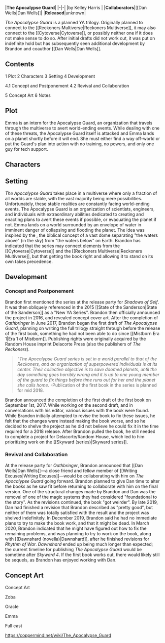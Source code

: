 |**The Apocalypse Guard**|
|-|-|
|by  Kelley Harris |
|**Collaborators**|[[Dan Wells\|Dan Wells]]|
|**Released**|unknown|

*The Apocalypse Guard* is a planned YA trilogy. Originally planned to connect to the [[Reckoners Multiverse\|Reckoners Multiverse]], it may also connect to the [[Cytoverse\|Cytoverse]], or possibly neither one if it does not make sense to do so. After initial drafts did not work out, it was put on indefinite hold but has subsequently seen additional development by Brandon and coauthor [[Dan Wells\|Dan Wells]].

## Contents

1 Plot
2 Characters
3 Setting
4 Development

4.1 Concept and Postponement
4.2 Revival and Collaboration


5 Concept Art
6 Notes


## Plot
Emma is an intern for the Apocalypse Guard, an organization that travels through the multiverse to avert world-ending events. While dealing with one of these threats, the Apocalypse Guard itself is attacked and Emma lands on a planet shortly before it will end. She must either find a way off-world or put the Guard's plan into action with no training, no powers, and only one guy for tech support.

## Characters



## Setting
*The Apocalypse Guard* takes place in a multiverse where only a fraction of all worlds are stable, with the vast majority being mere possibilities. Unfortunately, these stable realities are constantly facing world-ending events. The Apocalypse Guard is an organization of scientists, engineers, and individuals with extraordinary abilities dedicated to creating and enacting plans to avert these events if possible, or evacuating the planet if not.
Emma lands on a world surrounded by an envelope of water in imminent danger of collapsing and flooding the planet. The idea was inspired by the , the biblical concept of a vast dome separating "the waters above" (in the sky) from "the waters below" on Earth.
Brandon has indicated that the series may connect elements from the [[Cytoverse\|Cytoverse]] and the [[Reckoners Multiverse\|Reckoners Multiverse]], but that getting the book right and allowing it to stand on its own takes precedence.

## Development
### Concept and Postponement
Brandon first mentioned the series at the release party for *Shadows of Self*. It was then obliquely referenced in the 2015 [[State of the Sanderson\|State of the Sanderson]] as a "New YA Series". Brandon then officially announced the project in 2016, and revealed concept cover art. After the completion of *Oathbringer* in June 2017, Brandon began the first draft of *The Apocalypse Guard*, planning on writing the full trilogy straight through before the release of the first book, something he had not been able to do since [[Mistborn Era 1\|Era 1 of Mistborn]].
Publishing rights were originally acquired by the Random House imprint Delacorte Press (also the publishers of *The Reckoners*).

>“*The Apocalypse Guard series is set in a world parallel to that of the Reckoners, and an organization of superpowered individuals is at its center. Their collective objective is to save doomed planets, until the day something goes horribly wrong and it is up to one young member of the guard to fix things before time runs out for her and the planet she calls home.*
\-Publication of the first book in the series is planned for mid 2018.


Brandon announced the completion of the first draft of the first book on September 1st, 2017. While working on the second draft, and in conversations with his editor, various issues with the book were found. While Brandon initially attempted to revise the book to fix these issues, he felt that the changes were instead making the book worse, and so he decided to shelve the project as he did not believe he could fix it in the time required for a 2018 release. After Brandon pulled the book, he still needed to complete a project for Delacorte/Random House, which led to him prioritizing work on the [[Skyward (series)\|Skyward series]].

### Revival and Collaboration
At the release party for *Oathbringer*, Brandon announced that [[Dan Wells\|Dan Wells]]—a close friend and fellow member of [[Writing Excuses\|Writing Excuses]]—would be collaborating with him on *The Apocalypse Guard* going forward. Brandon planned to give Dan time to alter the books as he saw fit before returning to collaborate with him on the final version. One of the structural changes made by Brandon and Dan was the removal of one of the magic systems they had considered "foundational to the story". As the revisions continued, the book "got weirder". By late 2019, Dan had finished a revision that Brandon described as "pretty good", but neither of them was totally satisfied with the result and the project was shelved indefinitely. In December 2019, Brandon said he had no immediate plans to try to make the book work, and that it might be dead.
In March 2020, Brandon indicated that he might have figured out how to fix the remaining problems, and was planning to try to work on the book, along with [[Dawnshard (novella)\|Dawnshard]], after he finished revisions for *Rhythm of War*. *Dawnshard* ended up being much longer than expected; the current timeline for publishing *The Apocalypse Guard* would be sometime after *Skyward 4*.
If the first book works out, there would likely still be sequels, as Brandon has enjoyed working with Dan.

## Concept Art

Concept Art



Zoba





Oracle





Emma





Full cast





https://coppermind.net/wiki/The_Apocalypse_Guard